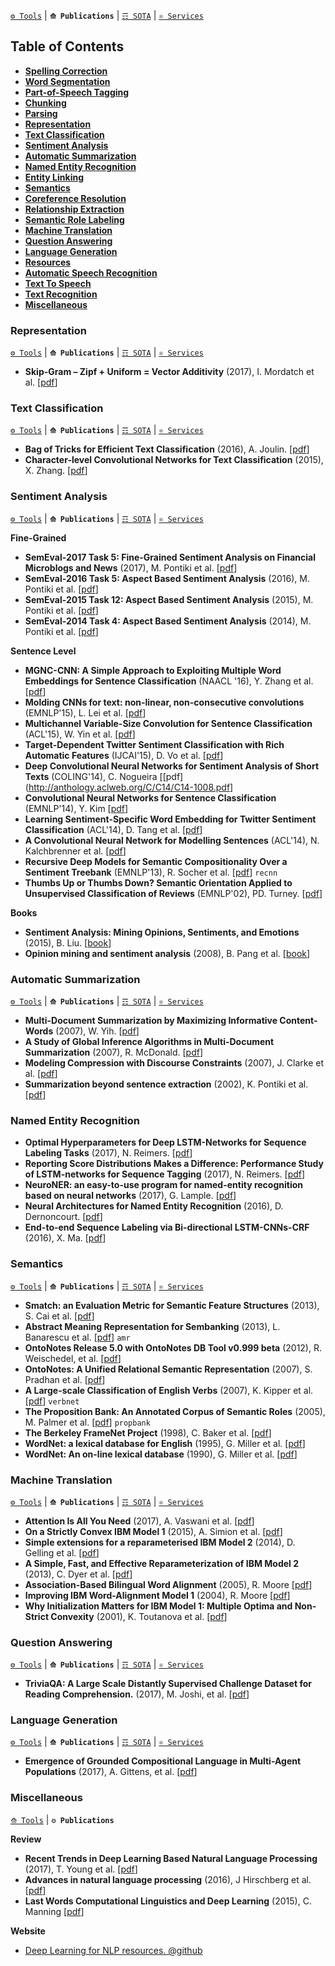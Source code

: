 [`⚙ Tools`](https://github.com/magizbox/underthesea/wiki/English-NLP-Tools) | **`⟰ Publications`** | [`☶ SOTA`](https://github.com/magizbox/underthesea/wiki/English-NLP-SOTA) | [`⚛ Services`](https://github.com/magizbox/underthesea/wiki/English-NLP-Services)

## Table of Contents

* [**Spelling Correction**](#spelling-correction)
* [**Word Segmentation**](#word-segmentation)
* [**Part-of-Speech Tagging**](#part-of-speech-tagging)
* [**Chunking**](#chunking)
* [**Parsing**](#parsing)
* [**Representation**](#representation)
* [**Text Classification**](#text-classification)
* [**Sentiment Analysis**](#sentiment-analysis)
* [**Automatic Summarization**](#automatic-summarization)
* [**Named Entity Recognition**](#named-entity-recognition)
* [**Entity Linking**](#entity-linking)
* [**Semantics**](#semantics)
* [**Coreference Resolution**](#coreference-resolution)
* [**Relationship Extraction**](#relationship-extraction)
* [**Semantic Role Labeling**](#semantic-role-labeling)
* [**Machine Translation**](#machine-translation)
* [**Question Answering**](#question-answering)
* [**Language Generation**](#language-generation)
* [**Resources**](#resources)
* [**Automatic Speech Recognition**](#automatic-speech-recognition)
* [**Text To Speech**](#text-to-speech)
* [**Text Recognition**](#text-recognition)
* [**Miscellaneous**](#miscellaneous)

### Representation

[`⚙ Tools`](https://github.com/magizbox/underthesea/wiki/English-NLP-Tools#representation) | **`⟰ Publications`** | [`☶ SOTA`](https://github.com/magizbox/underthesea/wiki/English-NLP-SOTA#representation) | [`⚛ Services`](https://github.com/magizbox/underthesea/wiki/English-NLP-Services#representation)

* **Skip-Gram – Zipf + Uniform = Vector Additivity** (2017), I. Mordatch et al. [[pdf](http://aclanthology.coli.uni-saarland.de/pdf/P/P17/P17-1007.pdf)]

### Text Classification

[`⚙ Tools`](https://github.com/magizbox/underthesea/wiki/English-NLP-Tools#text-classification) | **`⟰ Publications`** | [`☶ SOTA`](https://github.com/magizbox/underthesea/wiki/English-NLP-SOTA#text-classification) | [`⚛ Services`](https://github.com/magizbox/underthesea/wiki/English-NLP-Services#text-classification)

* **Bag of Tricks for Efficient Text Classification** (2016), A. Joulin. [[pdf](https://arxiv.org/pdf/1607.01759.pdf)]
* **Character-level Convolutional Networks for Text
Classification** (2015), X. Zhang. [[pdf](https://arxiv.org/pdf/1509.01626.pdf)]

### Sentiment Analysis

[`⚙ Tools`](https://github.com/magizbox/underthesea/wiki/English-NLP-Tools#sentiment-analysis) | **`⟰ Publications`** | [`☶ SOTA`](https://github.com/magizbox/underthesea/wiki/English-NLP-SOTA#sentiment-analysis) | [`⚛ Services`](https://github.com/magizbox/underthesea/wiki/English-NLP-Services#sentiment-analysis)

**Fine-Grained**

* **SemEval-2017 Task 5: Fine-Grained Sentiment Analysis on Financial Microblogs and News** (2017), M. Pontiki et al. [[pdf](http://andrefreitas.org/papers/preprint_semeval_task05_2017.pdf)]
* **SemEval-2016 Task 5: Aspect Based Sentiment Analysis** (2016), M. Pontiki et al. [[pdf](http://www.aclweb.org/anthology/S16-1002)]
* **SemEval-2015 Task 12: Aspect Based Sentiment Analysis** (2015), M. Pontiki et al. [[pdf](http://www.aclweb.org/anthology/S15-2082)]
* **SemEval-2014 Task 4: Aspect Based Sentiment Analysis** (2014), M. Pontiki et al. [[pdf](http://aclweb.org/anthology/S/S14/S14-2004.pdf)]

**Sentence Level**

* **MGNC-CNN: A Simple Approach to Exploiting Multiple Word Embeddings for Sentence Classification** (NAACL '16), Y. Zhang et al. [[pdf](http://www.aclweb.org/anthology/N16-1178)]
* **Molding CNNs for text: non-linear, non-consecutive convolutions** (EMNLP'15), L. Lei et al. [[pdf](https://arxiv.org/pdf/1508.04112.pdf)]
* **Multichannel Variable-Size Convolution for Sentence Classification** (ACL'15), W. Yin et al. [[pdf](http://www.aclweb.org/anthology/K15-1021)]
* **Target-Dependent Twitter Sentiment Classification with Rich Automatic Features** (IJCAI'15), D. Vo et al. [[pdf](https://www.ijcai.org/Proceedings/15/Papers/194.pdf)]
* **Deep Convolutional Neural Networks for Sentiment Analysis of Short Texts** (COLING'14), C. Nogueira [[pdf](http://anthology.aclweb.org/C/C14/C14-1008.pdf]
* **Convolutional Neural Networks for Sentence Classification** (EMNLP'14), Y. Kim [[pdf](http://emnlp2014.org/papers/pdf/EMNLP2014181.pdf)]
* **Learning Sentiment-Specific Word Embedding for Twitter Sentiment Classification** (ACL'14), D. Tang et al. [[pdf](http://www.aclweb.org/anthology/P14-1146)]
* **A Convolutional Neural Network for Modelling Sentences** (ACL'14), N. Kalchbrenner et al. [[pdf](http://www.aclweb.org/anthology/P14-1062)]
* **Recursive Deep Models for Semantic Compositionality Over a Sentiment Treebank** (EMNLP'13), R. Socher et al. [[pdf](https://nlp.stanford.edu/~socherr/EMNLP2013_RNTN.pdf)] `recnn`
* **Thumbs Up or Thumbs Down? Semantic Orientation Applied to Unsupervised Classification of Reviews** (EMNLP'02), PD. Turney. [[pdf](https://arxiv.org/pdf/cs/0212032)]

**Books**

* **Sentiment Analysis: Mining Opinions, Sentiments, and Emotions** (2015), B. Liu. [[book](https://www.amazon.com/Sentiment-Analysis-Opinions-Sentiments-Emotions/dp/1107017890/ref=pd_sbs_14_1?_encoding=UTF8&pd_rd_i=1107017890&pd_rd_r=3NKRKWW6G3X8JGCPW4G0&pd_rd_w=pLSSX&pd_rd_wg=Y2A4r&psc=1&refRID=3NKRKWW6G3X8JGCPW4G0)]
* **Opinion mining and sentiment analysis** (2008), B. Pang et al. [[book](http://dl.acm.org/citation.cfm?id=1454712)]

### Automatic Summarization

[`⚙ Tools`](https://github.com/magizbox/underthesea/wiki/English-NLP-Tools#automatic-summarization) | **`⟰ Publications`** | [`☶ SOTA`](https://github.com/magizbox/underthesea/wiki/English-NLP-SOTA#automatic-summarization) | [`⚛ Services`](https://github.com/magizbox/underthesea/wiki/English-NLP-Services#automatic-summarization)

* **Multi-Document Summarization by Maximizing Informative Content-Words** (2007), W. Yih. [[pdf](http://dl.acm.org/citation.cfm?id=1625563)]
* **A Study of Global Inference Algorithms in Multi-Document Summarization** (2007), R. McDonald. [[pdf](https://people.dsv.su.se/~hercules/articles/Headline%20generation/globsumm.pdf)]
* **Modeling Compression with Discourse Constraints** (2007), J. Clarke et al. [[pdf](http://jamesclarke.net/media/papers/clarke-lapata-emnlp07.pdf)]
* **Summarization beyond sentence extraction** (2002), K. Pontiki et al. [[pdf](http://citeseerx.ist.psu.edu/viewdoc/download?doi=10.1.1.19.5237&rep=rep1&type=pdf)]

### Named Entity Recognition

* **Optimal Hyperparameters for Deep LSTM-Networks for Sequence Labeling Tasks** (2017), N. Reimers. [[pdf](http://arxiv.org/abs/1707.06799)]
* **Reporting Score Distributions Makes a Difference: Performance Study of LSTM-networks for Sequence Tagging** (2017), N. Reimers. [[pdf](https://arxiv.org/pdf/1707.09861.pdf)]
* **NeuroNER: an easy-to-use program for named-entity recognition based on neural networks** (2017), G. Lample. [[pdf](https://arxiv.org/pdf/1705.05487.pdf)]
* **Neural Architectures for Named Entity Recognition** (2016), D. Dernoncourt. [[pdf](http://arxiv.org/abs/1603.01360)]
* **End-to-end Sequence Labeling via Bi-directional LSTM-CNNs-CRF** (2016), X. Ma. [[pdf](https://arxiv.org/pdf/1603.01354)]

### Semantics

[`⚙ Tools`](https://github.com/magizbox/underthesea/wiki/English-NLP-Tools#semantics) | **`⟰ Publications`** | [`☶ SOTA`](https://github.com/magizbox/underthesea/wiki/English-NLP-SOTA#semantics) | [`⚛ Services`](https://github.com/magizbox/underthesea/wiki/English-NLP-Services#semantics)

* **Smatch: an Evaluation Metric for Semantic Feature Structures** (2013), S. Cai et al. [[pdf](https://amr.isi.edu/smatch-13.pdf)]
* **Abstract Meaning Representation for Sembanking** (2013), L. Banarescu et al. [[pdf](http://www.aclweb.org/anthology/W13-2322)] `amr`
* **OntoNotes Release 5.0 with OntoNotes DB Tool v0.999 beta** (2012), R. Weischedel, et al. [[pdf](https://catalog.ldc.upenn.edu/docs/LDC2013T19/OntoNotes-Release-5.0.pdf)]
* **OntoNotes: A Unified Relational Semantic Representation** (2007), S. Pradhan et al. [[pdf](http://cemantix.org/papers/pradhan-icsc-2007-ontonotes.pdf)]
* **A Large-scale Classification of English Verbs** (2007), K. Kipper et al. [[pdf](http://verbs.colorado.edu/~kipper/Papers/lrec.pdf)] `verbnet`
* **The Proposition Bank: An Annotated Corpus of Semantic Roles** (2005), M. Palmer et al. [[pdf](http://citeseerx.ist.psu.edu/viewdoc/download?doi=10.1.1.180.6580&rep=rep1&type=pdf)] `propbank`
* **The Berkeley FrameNet Project** (1998), C. Baker et al. [[pdf](http://citeseerx.ist.psu.edu/viewdoc/download?doi=10.1.1.96.8311&rep=rep1&type=pdf)]
* **WordNet: a lexical database for English** (1995), G. Miller et al. [[pdf](https://pdfs.semanticscholar.org/ec6e/56339e0b2f5c2f464a7a48b536b78bfeafba.pdf)]
* **WordNet: An on-line lexical database** (1990), G. Miller et al. [[pdf](http://l2r.cs.uiuc.edu/~danr/Teaching/CS598-05/Papers/wn-5papers.pdf)]

### Machine Translation

[`⚙ Tools`](https://github.com/magizbox/underthesea/wiki/English-NLP-Tools#machine-translation) | **`⟰ Publications`** | [`☶ SOTA`](https://github.com/magizbox/underthesea/wiki/English-NLP-SOTA#machine-translation) | [`⚛ Services`](https://github.com/magizbox/underthesea/wiki/English-NLP-Services#machine-translation)

* **Attention Is All You Need** (2017), A. Vaswani et al. [[pdf](https://arxiv.org/abs/1706.03762)]
* **On a Strictly Convex IBM Model 1** (2015), A. Simion et al. [[pdf](http://www.emnlp2015.org/proceedings/EMNLP/pdf/EMNLP023.pdf)]
* **Simple extensions for a reparameterised IBM Model 2** (2014), D. Gelling et al. [[pdf](http://people.eng.unimelb.edu.au/tcohn/papers/gelling14acl.pdf)]
* **A Simple, Fast, and Effective Reparameterization of IBM Model 2** (2013), C. Dyer et al. [[pdf](http://aclweb.org/anthology//N/N13/N13-1073.pdf)]
* **Association-Based Bilingual Word Alignment** (2005), R. Moore [[pdf](http://www.mt-archive.info/ACL-2005-Moore.pdf)]
* **Improving IBM Word-Alignment Model 1** (2004), R. Moore [[pdf](http://www.aclweb.org/anthology/P04-1066)]
* **Why Initialization Matters for IBM Model 1: Multiple Optima and Non-Strict Convexity** (2001), K. Toutanova et al. [[pdf](http://www.aclweb.org/anthology/P11-2081)]

### Question Answering

[`⚙ Tools`](https://github.com/magizbox/underthesea/wiki/English-NLP-Tools#question-answering) | **`⟰ Publications`** | [`☶ SOTA`](https://github.com/magizbox/underthesea/wiki/English-NLP-SOTA#question-answering) | [`⚛ Services`](https://github.com/magizbox/underthesea/wiki/English-NLP-Services#question-answering)

* **TriviaQA: A Large Scale Distantly Supervised Challenge Dataset for Reading Comprehension.** (2017), M. Joshi, et al. [[pdf](https://arxiv.org/pdf/1705.03551.pdf)]

### Language Generation

[`⚙ Tools`](https://github.com/magizbox/underthesea/wiki/English-NLP-Tools#language-generation) | **`⟰ Publications`** | [`☶ SOTA`](https://github.com/magizbox/underthesea/wiki/English-NLP-SOTA#language-generation) | [`⚛ Services`](https://github.com/magizbox/underthesea/wiki/English-NLP-Services#language-generation)

* **Emergence of Grounded Compositional Language in Multi-Agent Populations** (2017), A. Gittens, et al. [[pdf](https://arxiv.org/pdf/1703.04908.pdf)]

### Miscellaneous

[`⟰ Tools`](https://github.com/magizbox/underthesea/wiki/English-NLP-Tools#miscellaneous) | **`⚙ Publications`**

**Review**

* **Recent Trends in Deep Learning Based Natural Language Processing** (2017), T. Young et al. [[pdf](https://arxiv.org/pdf/1708.02709v4.pdf)]
* **Advances in natural language processing** (2016), J Hirschberg et al. [[pdf](https://cs224d.stanford.edu/papers/advances.pdf)]
* **Last Words Computational Linguistics and Deep Learning** (2015), C. Manning [[pdf](http://aclanthology.coli.uni-saarland.de/pdf/J/J15/J15-4006.pdf)]

**Website**

* [Deep Learning for NLP resources. @github](https://github.com/andrewt3000/dl4nlp)